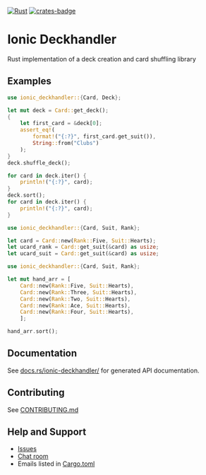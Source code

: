 [![Rust](https://github.com/TelluricDeckay/ionic-deckhandler/workflows/Rust/badge.svg?branch=trunk)](https://github.com/TelluricDeckay/ionic-deckhandler/actions?query=workflow%3ARust)
[![crates-badge]][crates-url]

[crates-badge]: https://img.shields.io/crates/v/ionic_deckhandler.svg
[crates-url]: https://crates.io/crates/ionic_deckhandler

Ionic Deckhandler
==================

Rust implementation of a deck creation and card shuffling library

## Examples

```rust
use ionic_deckhandler::{Card, Deck};

let mut deck = Card::get_deck();
{
    let first_card = &deck[0];
    assert_eq!(
        format!("{:?}", first_card.get_suit()),
        String::from("Clubs")
    );
}
deck.shuffle_deck();

for card in deck.iter() {
    println!("{:?}", card);
}
deck.sort();
for card in deck.iter() {
    println!("{:?}", card);
}
```

```rust
use ionic_deckhandler::{Card, Suit, Rank};

let card = Card::new(Rank::Five, Suit::Hearts);
let ucard_rank = Card::get_suit(&card) as usize;
let ucard_suit = Card::get_suit(&card) as usize;
```

```rust
use ionic_deckhandler::{Card, Suit, Rank};

let mut hand_arr = [
    Card::new(Rank::Five, Suit::Hearts),
    Card::new(Rank::Three, Suit::Hearts),
    Card::new(Rank::Two, Suit::Hearts),
    Card::new(Rank::Ace, Suit::Hearts),
    Card::new(Rank::Four, Suit::Hearts),
    ];

hand_arr.sort();
```

## Documentation

See [docs.rs/ionic-deckhandler/](https://docs.rs/ionic_deckhandler/)
for generated API documentation.

## Contributing

See
[CONTRIBUTING.md](https://github.com/TelluricDeckay/ionic-deckhandler/blob/trunk/CONTRIBUTING.md)

## Help and Support

* [Issues](https://github.com/TelluricDeckay/ionic-deckhandler/issues)
* [Chat room](https://telluric-deckay.zulipchat.com/)
* Emails listed in [Cargo.toml](https://github.com/TelluricDeckay/ionic-deckhandler/blob/trunk/Cargo.toml)

